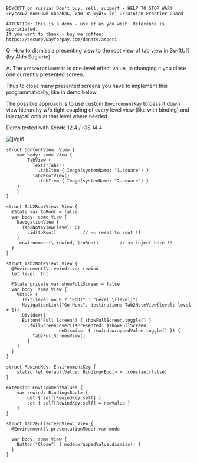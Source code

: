 ```
BOYCOTT on russia! Don't buy, sell, support - HELP TO STOP WAR!
«Русский военный корабль, иди на хуй!» (c) Ukrainian Frontier Guard

ATTENTION: This is a demo - use it as you wish. Reference is appriciated.
If you want to thank - buy me coffee: https://secure.wayforpay.com/donate/asperi
```

Q: How to dismiss a presenting view to the root view of tab view in SwiftUI? (by Aldo Sugiarto)

A: The `presentationMode` is one-level effect value, ie changing it you close one currently presented screen.

Thus to close many presented screens you have to implement this programmatically, like in demo below.

The possible approach is to use custom `EnvironmentKey` to pass it down view hierarchy w/o tight coupling of every level view (like with binding) and inject/call only at that level where needed.

Demo tested with Xcode 12.4 / iOS 14.4

![jVqi6](https://user-images.githubusercontent.com/62171579/171702826-9b0814f7-59e2-4f8a-bdba-77fb96c47e9b.gif)

```
struct ContentView: View {
    var body: some View {
        TabView {
          Text("Tab1")
            .tabItem { Image(systemName: "1.square") }
          Tab2RootView()
            .tabItem { Image(systemName: "2.square") }
    }
    }
}

struct Tab2RootView: View {
  @State var toRoot = false
  var body: some View {
    NavigationView {
      Tab2NoteView(level: 0)
        .id(toRoot)          // << reset to root !!
    }
    .environment(\.rewind, $toRoot)        // << inject here !!
  }
}

struct Tab2NoteView: View {
  @Environment(\.rewind) var rewind
  let level: Int

  @State private var showFullScreen = false
  var body: some View {
    VStack {
      Text(level == 0 ? "ROOT" : "Level \(level)")
      NavigationLink("Go Next", destination: Tab2NoteView(level: level + 1))
      Divider()
      Button("Full Screen") { showFullScreen.toggle() }
        .fullScreenCover(isPresented: $showFullScreen,
                    onDismiss: { rewind.wrappedValue.toggle() }) {
          Tab2FullScreenView()
        }
    }
  }
}

struct RewindKey: EnvironmentKey {
    static let defaultValue: Binding<Bool> = .constant(false)
}

extension EnvironmentValues {
    var rewind: Binding<Bool> {
        get { self[RewindKey.self] }
        set { self[RewindKey.self] = newValue }
    }
}

struct Tab2FullScreenView: View {
  @Environment(\.presentationMode) var mode

  var body: some View {
    Button("Close") { mode.wrappedValue.dismiss() }
  }
}
```
